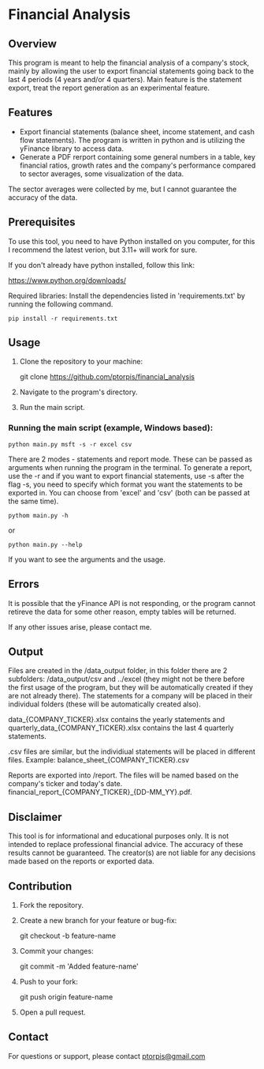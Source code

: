 # Financial Analysis

## Overview

This program is meant to help the financial analysis of a company's stock, mainly by allowing the user to export financial statements going back to the last 4 periods (4 years and/or 4 quarters).
Main feature is the statement export, treat the report generation as an experimental feature.

## Features

 - Export financial statements (balance sheet, income statement, and cash flow statements). The program is written in python and is utilizing the yFinance library to access data.
 - Generate a PDF rerport containing some general numbers in a table, key financial ratios, growth rates and the company's performance compared to sector averages, some visualization of the data. 
 
 The sector averages were collected by me, but I cannot guarantee the accuracy of the data.

## Prerequisites

To use this tool, you need to have Python installed on you computer, for this I recommend the latest verion, but 3.11+ will work for sure.

If you don't already have python installed, follow this link:

https://www.python.org/downloads/

Required libraries: Install the dependencies listed in 'requirements.txt' by running the following command.

    pip install -r requirements.txt

## Usage

1. Clone the repository to your machine:

    git clone https://github.com/ptorpis/financial_analysis

2. Navigate to the program's directory.
3. Run the main script.

### Running the main script (example, Windows based):

    python main.py msft -s -r excel csv

There are 2 modes - statements and report mode. These can be passed as arguments when running the program in the terminal.
To generate a report, use the -r and if you want to export financial statements, use -s after the flag -s, you need to specify which format you want the statements to be exported in. You can choose from 'excel' and 'csv' (both can be passed at the same time).

    pythom main.py -h

or

    python main.py --help

If you want to see the arguments and the usage.

## Errors

It is possible that the yFinance API is not responding, or the program cannot retireve the data for some other reason, empty tables will be returned.

If any other issues arise, please contact me.

## Output

Files are created in the /data_output folder, in this folder there are 2 subfolders: /data_output/csv and ../excel (they might not be there before the first usage of the program, but they will be automatically created if they are not already there).
The statements for a company will be placed in their individual folders (these will be automatically created also).

data_{COMPANY_TICKER}.xlsx contains the yearly statements and quarterly_data_{COMPANY_TICKER}.xlsx contains the last 4 quarterly statements.

.csv files are similar, but the individiual statements will be placed in different files. Example: balance_sheet_{COMPANY_TICKER}.csv

Reports are exported into /report. The files will be named based on the company's ticker and today's date.
financial_report_{COMPANY_TICKER}_{DD-MM_YY}.pdf.

## Disclaimer

This tool is for informational and educational purposes only. It is not intended to replace professional financial advice. The accuracy of these results cannot be guaranteed. The creator(s) are not liable for any decisions made based on the reports or exported data.

## Contribution

1. Fork the repository.
2. Create a new branch for your feature or bug-fix:

    git checkout -b feature-name

3. Commit your changes:

    git commit -m 'Added feature-name'

4. Push to your fork:

    git push origin feature-name

5. Open a pull request.


## Contact

For questions or support, please contact ptorpis@gmail.com
